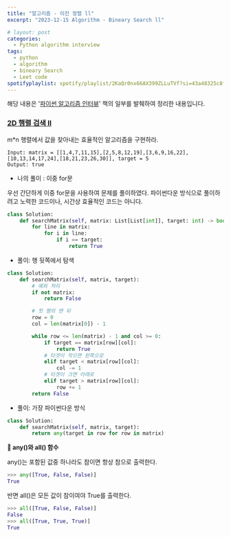 ```yaml
---
title: "알고리즘 - 이진 정렬 ll"
excerpt: "2023-12-15 Algorithm - Bineary Search ll"

# layout: post
categories:
  - Python algorithm interview
tags:
  - python
  - algorithm
  - bineary Search
  - Leet code
spotifyplaylist: spotify/playlist/2KaQr0nx66AX399ZLLuTVf?si=43a48325c8fc4b16
---
```

해당 내용은 '[파이썬 알고리즘 인터뷰](https://product.kyobobook.co.kr/detail/S000001932748)' 책의 일부를 발췌하여 정리한 내용입니다.

### [2D 행렬 검색 ll](https://leetcode.com/problems/search-a-2d-matrix-ii/)

m*n 행렬에서 값을 찾아내는 효율적인 알고리즘을 구현하라.

```
Input: matrix = [[1,4,7,11,15],[2,5,8,12,19],[3,6,9,16,22],[10,13,14,17,24],[18,21,23,26,30]], target = 5
Output: true
```

- 나의 풀이 : 이중 for문

우선 간단하게 이중 for문을 사용하여 문제를 풀이하였다. 파이썬다운 방식으로 풀이하려고 노력한 코드이나, 시간상 효율적인 코드는 아니다.

```python
class Solution:
    def searchMatrix(self, matrix: List[List[int]], target: int) -> bool:
        for line in matrix:
            for i in line:
                if i == target:
                    return True
```

- 풀이: 행 뒷쪽에서 탐색

```python
class Solution:
    def searchMatrix(self, matrix, target):
        # 예외 처리
        if not matrix:
            return False

        # 첫 행의 맨 뒤
        row = 0
        col = len(matrix[0]) - 1

        while row <= len(matrix) - 1 and col >= 0:
            if target == matrix[row][col]:
                return True
            # 타겟이 작으면 왼쪽으로
            elif target < matrix[row][col]:
                col -= 1
            # 타겟이 크면 아래로
            elif target > matrix[row][col]:
                row += 1
        return False
```

- 풀이: 가장 파이썬다운 방식

```python
class Solution:
    def searchMatrix(self, matrix, target):
        return any(target in row for row in matrix)
```

**🤔 any()와 all() 함수**

any()는 포함된 값중 하나라도 참이면 항상 참으로 출력한다.

```python
>>> any([True, False, False)]
True
```

반면 all()은 모든 값이 참이여야 True를 출력한다.

```python
>>> all([True, False, False)]
False
>>> all([True, True, True)]
True
```